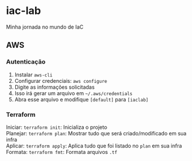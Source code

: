 # iac-lab
Minha jornada no mundo de IaC


## AWS

### Autenticação

1. Instalar `aws-cli`
2. Configurar credenciais: `aws configure`
3. Digite as informações solicitadas
4. Isso irá gerar um arquivo em `~/.aws/credentials`
5. Abra esse arquivo e modifique `[default]` para `[iaclab]`


### Terraform

Iniciar: `terraform init`: Inicializa o projeto  
Planejar: `terraform plan`: Mostrar tudo que será criado/modificado em sua infra  
Aplicar: `terraform apply`: Aplica tudo que foi listado no `plan` em sua infra  
Formata: `terraform fmt`: Formata arquivos `.tf`  

